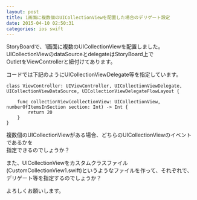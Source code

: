 ```yaml
---
layout: post
title: 1画面に複数個のUICollectionViewを配置した場合のデリゲート設定
date: 2015-04-10 02:50:31
categories: ios swift
---
```

<!-- {% raw %} -->
<p>StoryBoardで、1画面に複数のUICollectionViewを配置しました。<br>
UICollectionViewのdataSourceとdelegateはStoryBoard上で<br>
OutletをViewControllerと紐付けてあります。</p>

<p>コードでは下記のようにUICollectionViewDelegate等を指定しています。</p>

<pre><code>class ViewController: UIViewController, UICollectionViewDelegate, UICollectionViewDataSource, UICollectionViewDelegateFlowLayout {

    func collectionView(collectionView: UICollectionView, numberOfItemsInSection section: Int) -&gt; Int {
        return 20
    }
}
</code></pre>

<p>複数個のUICollectionViewがある場合、どちらのUICollectionViewのイベントであるかを<br>
指定できるのでしょうか？</p>

<p>また、UICollectionViewをカスタムクラスファイル(CustomCollectionView1.swift)というようなファイルを作って、それぞれで、デリゲート等を指定するのでしょうか？</p>

<p>よろしくお願いします。</p>
<!-- {% endraw %} -->
